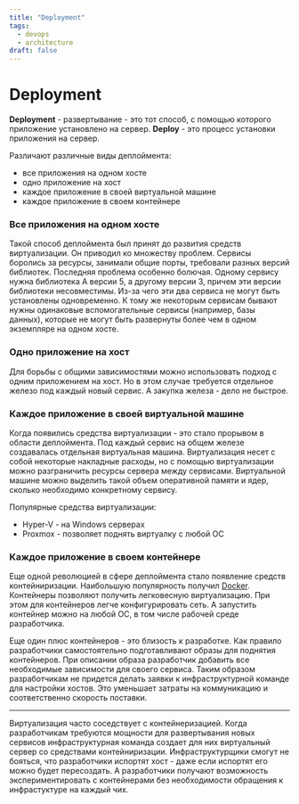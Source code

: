 ```yaml
---
title: "Deployment"
tags:
  - devops
  - architecture
draft: false
---
```


# Deployment

__Deployment__ - развертывание - это тот способ, с помощью которого приложение установлено на сервер.
__Deploy__ - это процесс установки приложения на сервер.

Различают различные виды деплоймента:
- все приложения на одном хосте
- одно приложение на хост
- каждое приложение в своей виртуальной машине
- каждое приложение в своем контейнере

### Все приложения на одном хосте
Такой способ деплоймента был принят до развития средств виртуализации.
Он приводил ко множеству проблем.
Сервисы боролись за ресурсы, занимали общие порты, требовали разных версий библиотек.
Последняя проблема особенно болючая.
Одному сервису нужна библиотека А версии 5, а другому версии 3, причем эти версии библиотеки несовместимы. 
Из-за чего эти два сервиса не могут быть установлены одновременно.
К тому же некоторым сервисам бывают нужны одинаковые вспомогательные сервисы (например, базы данных), которые не могут быть развернуты более чем в одном экземпляре на одном хосте.

### Одно приложение на хост
Для борьбы с общими зависимостями можно использовать подход с одним приложением на хост.
Но в этом случае требуется отдельное железо под каждый новый сервис.
А закупка железа - дело не быстрое.

### Каждое приложение в своей виртуальной машине
Когда появились средства виртуализации - это стало прорывом в области деплоймента.
Под каждый сервис на общем железе создавалась отдельная виртуальная машина. 
Виртуализация несет с собой некоторые накладные расходы, но с помощью виртуализации можно разграничить ресурсы сервера между сервисами.
Виртуальной машине можно выделить такой объем оперативной памяти и ядер, сколько необходимо конкретному сервису.

Популярные средства виртуализации:
- Hyper-V - на Windows серверах
- Proxmox - позволяет поднять виртуалку с любой ОС

### Каждое приложение в своем контейнере
Еще одной революцией в сфере деплоймента стало появление средств контейниризации.
Наибольшую популярность получил [Docker](./docker.md).
Контейнеры позволяют получить легковесную виртуализацию.
При этом для контейнеров легче конфигурировать сеть.
А запустить контейнер можно на любой ОС, в том числе рабочей среде разработчика.

Еще один плюс контейнеров - это близость к разработке.
Как правило разработчики самостоятельно подготавливают образы для поднятия контейнеров.
При описании образа разработчик добавить все необходимые зависимости для своего сервиса.
Таким образом разработчикам не придется делать заявки к инфраструктурной команде для настройки хостов.
Это уменьшает затраты на коммуникацию и соответственно скорость поставки.


---
Виртуализация часто соседствует с контейнеризацией.
Когда разработчикам требуются мощности для развертывания новых сервисов инфраструктурная команда создает для них виртуальный сервер со средствами контейниризации.
Инфраструктурщики смогут не бояться, что разработчики испортят хост - даже если испортят его можно будет пересоздать.
А разработчики получают возможность экспериментировать с контейнерами без необходимости обращения к инфрастуктуре на каждый чих.
